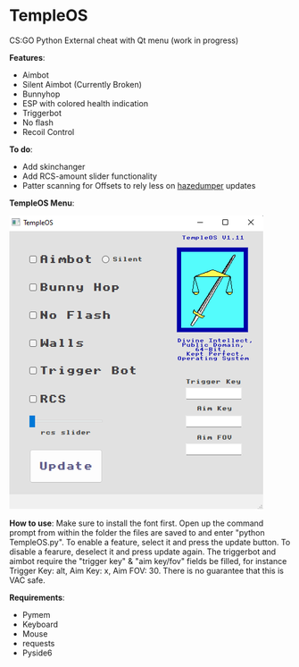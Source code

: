 # TempleOS
CS:GO Python External cheat with Qt menu (work in progress)

**Features**:
- Aimbot
- Silent Aimbot (Currently Broken)
- Bunnyhop
- ESP with colored health indication
- Triggerbot
- No flash
- Recoil Control

**To do**:
- Add skinchanger
- Add RCS-amount slider functionality
- Patter scanning for Offsets to rely less on [hazedumper](https://github.com/frk1/hazedumper) updates

**TempleOS Menu**:

![alt text](https://github.com/0zean/TempleOS/blob/main/menu_sample.png)

**How to use**:
Make sure to install the font first. Open up the command prompt from within the folder the files are saved to and enter "python TempleOS.py". To enable a feature, select it and press the update button. To disable a fearure, deselect it and press update again. The triggerbot and aimbot require the "trigger key" & "aim key/fov" fields be filled, for instance Trigger Key: alt, Aim Key: x, Aim FOV: 30. There is no guarantee that this is VAC safe.

**Requirements**:
- Pymem
- Keyboard
- Mouse
- requests
- Pyside6
